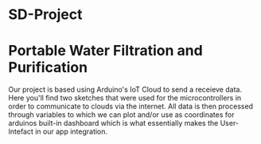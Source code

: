 # SD-Project
# Portable Water Filtration and Purification
Our project is based using Arduino's IoT Cloud to send a receieve data. Here you'll find two sketches that were used for the microcontrollers in order to communicate to clouds via the internet. All data is then processed through variables to which we can plot and/or use as coordinates for arduinos built-in dashboard which is what essentially makes the User-Intefact in our app integration. 
